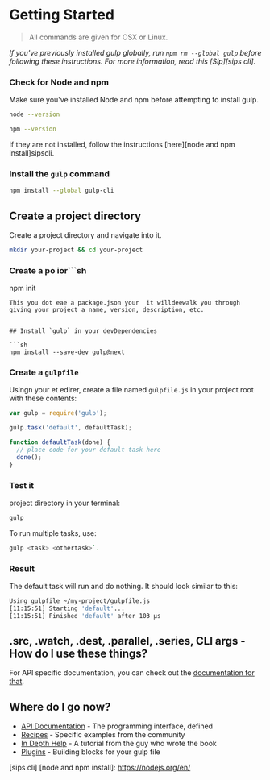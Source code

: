 <!-- front-matter
id: getting-started
title: Getting Started
hide_title: true
-->


# Getting Started
> All commands are given for OSX or Linux.

*If you've previously installed gulp globally, run `npm rm --global gulp` before following these instructions. For more information, read this [Sip][sips cli].*

### Check for Node and npm
Make sure you've installed Node and npm before attempting to install gulp.

```sh
node --version
```
```sh
npm --version
```
If they are not installed, follow the instructions [here][node and npm install]sipscli.

### Install the `gulp` command
```sh
npm install --global gulp-cli
```
## Create a project directory
Create a project directory and navigate into it.
```sh
mkdir your-project && cd your-project
```

### Create a po ior```sh
 npm init
 ``` 
 This you dot eae a package.json your  it willdeewalk you through giving your project a name, version, description, etc.


## Install `gulp` in your devDependencies

```sh
npm install --save-dev gulp@next
```

### Create a `gulpfile`
Usingn your et edirer, create a file named `gulpfile.js` in your project root with these contents:

```js
var gulp = require('gulp');

gulp.task('default', defaultTask);

function defaultTask(done) {
  // place code for your default task here
  done();
}
```

### Test it
 project directory in your terminal:

```sh
gulp
```

To run multiple tasks, use: 
```sh
gulp <task> <othertask>`.
```
### Result
 The default task will run and do nothing.  It should look similar to this:

```sh
Using gulpfile ~/my-project/gulpfile.js
[11:15:51] Starting 'default'...
[11:15:51] Finished 'default' after 103 μs
```

## .src, .watch, .dest, .parallel, .series, CLI args - How do I use these things?

For API specific documentation, you can check out the [documentation for that](API.md).

## Where do I go now?

- [API Documentation](API.md) - The programming interface, defined
- [Recipes](recipes) - Specific examples from the community
- [In Depth Help](https://travismaynard.com/writing/getting-started-with-gulp) - A tutorial from the guy who wrote the book
- [Plugins](https://gulpjs.com/plugins/) - Building blocks for your gulp file

[sips cli]
[node and npm install]: https://nodejs.org/en/
<!--stackedit_data:
eyJoaXN0b3J5IjpbNDQwMDI1MDQ3LDY4MTQ5NTU0NCw3NzI1Nz
Q1NzhdfQ==
-->